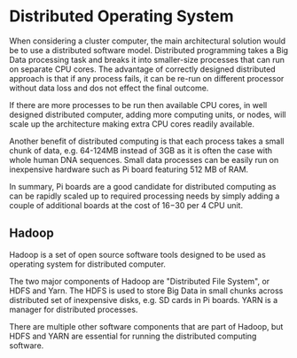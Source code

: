 # Distributed Operating System

When considering a cluster computer, the main architectural solution would be to use a distributed software model. Distributed programming takes a Big Data processing task and breaks it into smaller-size processes that can run on separate CPU cores. The advantage of correctly designed distributed approach is that if any process fails, it can be re-run on different processor without data loss and dos not effect the final outcome. 

If there are more processes to be run then available CPU cores, in well designed distributed computer, adding more computing units, or nodes, will scale up the architecture making extra CPU cores readily available. 

Another benefit of distributed computing is that each process takes a small chunk of data, e.g. 64-124MB instead of 3GB as it is often the case with whole human DNA sequences. Small data processes can be easily run on inexpensive hardware such as Pi board featuring 512 MB of RAM.

In summary, Pi boards are a good candidate for distributed computing as can be rapidly scaled up to required processing needs by simply adding a couple of additional boards at the cost of $16-$30 per 4 CPU unit. 

## Hadoop

Hadoop is a set of open source software tools designed to be used as operating system for distributed computer. 

The two major components of Hadoop are "Distributed File System", or HDFS and Yarn. The HDFS is used to store Big Data in small chunks across distributed set of inexpensive disks, e.g. SD cards in Pi boards. YARN is a manager for distributed processes.

There are multiple other software components that are part of Hadoop, but HDFS and YARN are essential for running the distributed computing software.